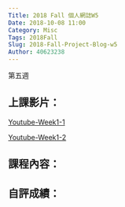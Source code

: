 ```yaml
---
Title: 2018 Fall 個人網誌W5
Date: 2018-10-08 11:00
Category: Misc
Tags: 2018Fall
Slug: 2018-Fall-Project-Blog-w5
Author: 40623238
---
```


第五週

<!-- PELICAN_END_SUMMARY -->

上課影片：
----

[Youtube-Week1-1]()

[Youtube-Week1-2]()

課程內容：
----

自評成績：
----
